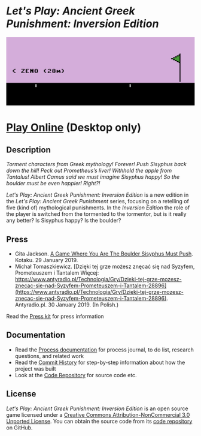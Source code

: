 # *Let's Play: Ancient Greek Punishment: Inversion Edition*

![Banner](images/inversion-edition-banner.png)

# [Play Online](https://www.pippinbarr.com/lets-play-ancient-greek-punishment-inversion-edition/) (Desktop only)

## Description
*Torment characters from Greek mythology! Forever! Push Sisyphus back down the hill! Peck out Prometheus’s liver! Withhold the apple from Tantalus! Albert Camus said we must imagine Sisyphus happy! So the boulder must be even happier! Right?!*

_Let's Play: Ancient Greek Punishment: Inversion Edition_ is a new edition in the _Let's Play: Ancient Greek Punishment_ series, focusing on a retelling of five (kind of) mythological punishments. In the _Inversion Edition_ the role of the player is switched from the tormented to the tormentor, but is it really any better? Is Sisyphus happy? Is the boulder?

## Press
- Gita Jackson. [A Game Where You Are The Boulder Sisyphus Must Push](https://kotaku.com/a-game-where-you-are-the-boulder-sisyphus-must-push-1832165226). Kotaku. 29 January 2019.
- Michał Tomaszkiewicz. [Dzięki tej grze możesz znęcać się nad Syzyfem, Prometeuszem i Tantalem
Więcej: https://www.antyradio.pl/Technologia/Gry/Dzieki-tej-grze-mozesz-znecac-sie-nad-Syzyfem-Prometeuszem-i-Tantalem-28896](https://www.antyradio.pl/Technologia/Gry/Dzieki-tej-grze-mozesz-znecac-sie-nad-Syzyfem-Prometeuszem-i-Tantalem-28896). Antyradio.pl. 30 January 2019. (In Polish.)

Read the [Press kit](https://github.com/pippinbarr/lets-play-ancient-greek-punishment-inversion-edition/blob/master/press/README.md) for press information

## Documentation
* Read the [Process documentation](https://github.com/pippinbarr/lets-play-ancient-greek-punishment-inversion-edition/blob/master/process/README.md) for process journal, to do list, research questions, and related work
* Read the [Commit History](https://github.com/pippinbarr/lets-play-ancient-greek-punishment-inversion-edition/commits/master) for step-by-step information about how the project was built
* Look at the [Code Repository](https://github.com/pippinbarr/lets-play-ancient-greek-punishment-inversion-edition) for source code etc.

## License
_Let's Play: Ancient Greek Punishment: Inversion Edition_ is an open source game licensed under a [Creative Commons Attribution-NonCommercial 3.0 Unported License](http://creativecommons.org/licenses/by-nc/3.0/). You can obtain the source code from its [code repository](https://github.com/pippinbarr/lets-play-ancient-greek-punishment-inversion-edition) on GitHub.
